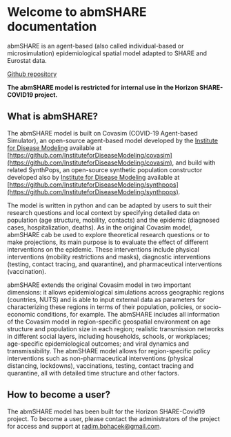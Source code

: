 # Welcome to abmSHARE documentation
abmSHARE is an agent-based (also called individual-based or microsimulation) epidemiological spatial model adapted to SHARE and Eurostat data.

<a href="https://github.com/kbi-fbmi/ABMShare"> Github repository </a>

**The abmSHARE model is restricted for internal use in the Horizon SHARE-COVID19 project.**

## What is abmSHARE? 

The abmSHARE model is built on Covasim (COVID-19 Agent-based Simulator), an open-source agent-based model developed by the [Institute for Disease Modeling](https://idmod.org/) available at [https://github.com/InstituteforDiseaseModeling/covasim](https://github.com/InstituteforDiseaseModeling/covasim), and build with related SynthPops, an open-source synthetic population constructor developed also by [Institute for Disease Modeling](https://idmod.org/) available at [https://github.com/InstituteforDiseaseModeling/synthpops](https://github.com/InstituteforDiseaseModeling/synthpops). 

The model is written in python and can be adapted by users to suit their research questions and local context by specifying detailed data on population (age structure, mobility, contacts) and the epidemic (diagnosed cases, hospitalization, deaths). As in the original Covasim model, abmSHARE cab be used to explore theoretical research questions or to make projections, its main purpose is to evaluate the effect of different interventions on the epidemic. These interventions include physical interventions (mobility restrictions and masks), diagnostic interventions (testing, contact tracing, and quarantine), and pharmaceutical interventions (vaccination). 

abmSHARE extends the original Covasim model in two important dimensions: it allows epidemiological simulations across geographic regions (countries, NUTS) and is able to input external data as parameters for characterizing these regions in terms of their population, policies, or socio-economic conditions, for example. The abmSHARE includes all information of the Covasim model in region-specific geospatial environment on age structure and population size in each region; realistic transmission networks in different social layers, including households, schools, or workplaces; age-specific epidemiological outcomes; and viral dynamics and transmissibility. The abmSHARE model allows for region-specific policy interventions such as non-pharmaceutical interventions (physical distancing, lockdowns), vaccinations, testing, contact tracing and quarantine, all with detailed time structure and other factors. 

## How to become a user? 

The abmSHARE model has been built for the Horizon SHARE-Covid19 project. To become a user, please contact the administrators of the project for access and support at radim.bohacek@gmail.com.
